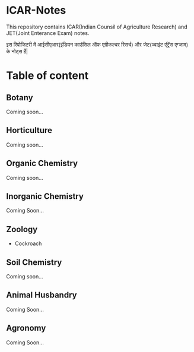 # ICAR-Notes
This repository contains ICAR(Indian Counsil of Agriculture Research) and JET(Joint Enterance Exam) notes.

इस रिपोजिटरी में आईसीएआर(इंडियन काउंसिल ऑफ एग्रीकल्चर रिसर्च) और जेट(ज्वाइंट एंट्रेंस एग्जाम) के नोट्स हैं|

# Table of content

## Botany
Coming soon...

## Horticulture
Coming soon...

## Organic Chemistry
Coming soon...

## Inorganic Chemistry
Coming Soon...

## Zoology
- Cockroach

## Soil Chemistry
Coming soon...

## Animal Husbandry
Coming Soon...

## Agronomy
Coming Soon...
